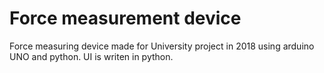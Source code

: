 # Force measurement device

Force measuring device made for University project in 2018 using arduino UNO and python.
UI is writen in python.
